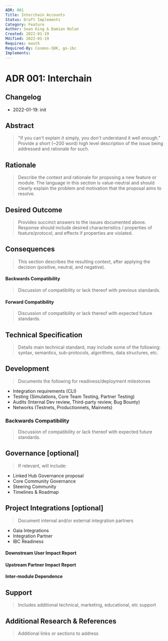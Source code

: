 ```yaml
---
ADR: 001
Title: Interchain Accounts
Status: Draft Implements
Category: Feature
Author: Sean King & Damian Nolan
Created: 2022-01-19
Mdified: 2022-01-19
Requires: mauth
Required-By: Cosmos-SDK, go-ibc
Implements:
---
```


# ADR 001: Interchain

## Changelog

- 2022-01-19: init

## Abstract

> "If you can't explain it simply, you don't understand it well enough." Provide  a short (~200 word) high level description of the issue being addressed and rationale for such.

## Rationale
> Describe the context and rationale for proposing a new feature or module. The language in this section is value-neutral and should clearly explain the problem and motivation that the proposal aims to resolve.

## Desired Outcome
> Provides succinct answers to the issues documented above. Response should include desired characteristics / properties of feature/protocol, and effects if properties are violated.

## Consequences
> This section describes the resulting context, after applying the decision (positive, neutral, and negative).

#### Backwards Compatibility
> Discussion of compatibility or lack thereof with previous standards.

#### Forward Compatibility
> Discussion of compatibility or lack thereof with expected future standards.

## Technical Specification
> Details main technical standard, may include some of the following: syntax, semantics, sub-protocols, algorithms, data structures, etc.

## Development
> Documents the following for readiness/deployment milestones
- Integration requirements (CLI)
- Testing (Simulations, Core Team Testing, Partner Testing)
- Audits (Internal Dev review, Third-party review, Bug Bounty)
- Networks (Testnets, Productionnets, Mainnets)

### Backwards Compatibility
> Discussion of compatibility or lack thereof with expected future standards.

## Governance [optional]
> If relevant, will include:
- Linked Hub Governance proposal
- Core Community Governance
- Steering Community
- Timelines & Roadmap

## Project Integrations [optional]
> Document internal and/or external integration partners
- Gaia Integrations
- Integration Partner
- IBC Readiness
#### Downstream User Impact Report
#### Upstream Partner Impact Report
#### Inter-module Dependence

## Support
> Includes additional technical, marketing, educational, etc support

## Additional Research & References
> Additional links or sections to address
